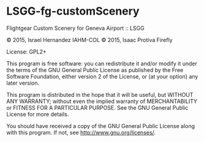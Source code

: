 LSGG-fg-customScenery
=====================

Flightgear Custom Scenery for Geneva Airport :: LSGG

:copyright: 2015, Israel Hernandez IAHM-COL
:copyright: 2015, Isaac Protiva Firefly

License: GPL2+

This program is free software: you can redistribute it and/or modify
it under the terms of the GNU General Public License as published by
the Free Software Foundation, either version 2 of the License, or
(at your option) any later version.

This program is distributed in the hope that it will be useful,
but WITHOUT ANY WARRANTY; without even the implied warranty of
MERCHANTABILITY or FITNESS FOR A PARTICULAR PURPOSE.  See the
GNU General Public License for more details.

You should have received a copy of the GNU General Public License
along with this program.  If not, see <http://www.gnu.org/licenses/>.
